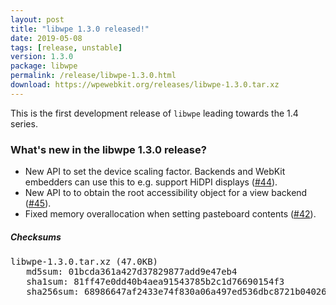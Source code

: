 ```yaml
---
layout: post
title: "libwpe 1.3.0 released!"
date: 2019-05-08
tags: [release, unstable]
version: 1.3.0
package: libwpe
permalink: /release/libwpe-1.3.0.html
download: https://wpewebkit.org/releases/libwpe-1.3.0.tar.xz
---
```


This is the first development release of `libwpe`  leading towards the 1.4 series.

### What's new in the libwpe 1.3.0 release?

- New API to set the device scaling factor. Backends and WebKit embedders can
  use this to e.g. support HiDPI displays
  ([#44](https://github.com/WebPlatformForEmbedded/libwpe/pull/44)).
- New API to to obtain the root accessibility object for a view backend
  ([#45](https://github.com/WebPlatformForEmbedded/libwpe/pull/45)).
- Fixed memory overallocation when setting pasteboard contents
  ([#42](https://github.com/WebPlatformForEmbedded/libwpe/pull/42)).

##### Checksums

<pre>
libwpe-1.3.0.tar.xz (47.0KB)
   md5sum: 01bcda361a427d37829877add9e47eb4
   sha1sum: 81ff47e0dd40b4aea91543785b2c1d76690154f3
   sha256sum: 68986647af2433e74f830a06a497ed536dbc8721b04026ed82611a584be71148
</pre>
